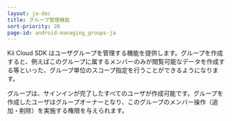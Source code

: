 ```yaml
---
layout: ja-doc
title: グループ管理機能
sort-priority: 20
page-id: android-managing_groups-ja
---
```

Kii Cloud SDK はユーザグループを管理する機能を提供します。グループを作成すると、例えばこのグループに属するメンバーのみが閲覧可能なデータを作成する等といった、グループ単位のスコープ指定を行うことができるようになります。

グループは、サインインが完了したすべてのユーザが作成可能です。グループを作成したユーザはグループオーナーとなり、このグループのメンバー操作（追加・削除）を実施する権限を与えられます。
